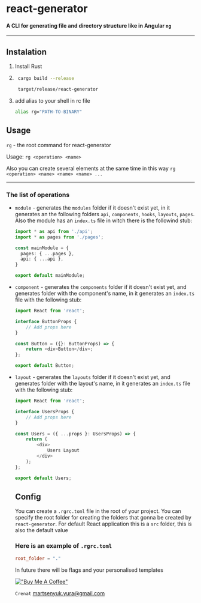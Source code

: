 # react-generator

#### A CLI for generating file and directory structure like in Angular `ng`

___

## Instalation
1. Install Rust
2. ```bash
    cargo build --release

    target/release/react-generator
    ```
3. add alias to your shell in rc file

    ```bash
    alias rg="PATH-TO-BINARY"
    ```
## Usage
`rg` - the root command for react-generator

Usage: `rg <operation> <name>`

Also you can create several elements at the same time in this way `rg <operation> <name> <name> <name> ...`

---

### The list of operations
- `module` - generates the `modules` folder if it doesn't exist yet, in it generates an the following folders `api`, `components`, `hooks`, `layouts`, `pages`. Also the module has an `index.ts` file in witch there is the followind stub:
  ```typescript
  import * as api from './api';
  import * as pages from './pages';

  const mainModule = {
    pages: { ...pages },
    api: { ...api },
  }

  export default mainModule;
  ```
- `component` - generates the `components` folder if it doesn't exist yet, and generates folder with the component's name, in it generates an `index.ts` file with the following stub:
  ```typescript
  import React from 'react';

  interface ButtonProps {
      // Add props here
  }

  const Button = ({}: ButtonProps) => {
      return <div>Button</div>;
  };

  export default Button;
  ```
- `layout` - generates the `layouts` folder if it doesn't exist yet, and generates folder with the layout's name, in it generates an `index.ts` file with the following stub:
  ```typescript
  import React from 'react';

  interface UsersProps {
      // Add props here
  }

  const Users = ({ ...props }: UsersProps) => {
      return (
          <div>
              Users Layout
          </div>
      );
  };

  export default Users;
  ```

  ## Config
  You can create a `.rgrc.toml` file in the root of your project. You can specify the root folder for creating the folders that gonna be created by `react-generator`. For default React application this is a `src` folder, this is also the default value

  ### Here is an example of `.rgrc.toml`
  ```toml
  root_folder = "."
  ```

  In future there will be flags and your personalised templates

  [!["Buy Me A Coffee"](https://www.buymeacoffee.com/assets/img/custom_images/orange_img.png)](https://www.buymeacoffee.com/gbraad)

  `Crenat` <martsenyuk.yura@gmail.com>